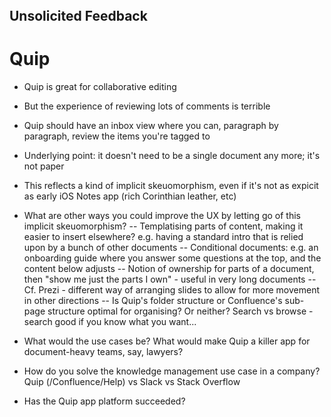 <header><title>Quip and implicit skeuomorphism</title></header>

## Unsolicited Feedback
# Quip

- Quip is great for collaborative editing
- But the experience of reviewing lots of comments is terrible
- Quip should have an inbox view where you can, paragraph by paragraph, review the items you're tagged to
- Underlying point: it doesn't need to be a single document any more; it's not paper
- This reflects a kind of implicit skeuomorphism, even if it's not as expicit as early iOS Notes app (rich Corinthian leather, etc)
- What are other ways you could improve the UX by letting go of this implicit skeuomorphism?
-- Templatising parts of content, making it easier to insert elsewhere? e.g. having a standard intro that is relied upon by a bunch of other documents
-- Conditional documents: e.g. an onboarding guide where you answer some questions at the top, and the content below adjusts
-- Notion of ownership for parts of a document, then "show me just the parts I own" - useful in very long documents
-- Cf. Prezi - different way of arranging slides to allow for more movement in other directions
-- Is Quip's folder structure or Confluence's sub-page structure optimal for organising? Or neither? Search vs browse - search good if you know what you want...

- What would the use cases be? What would make Quip a killer app for document-heavy teams, say, lawyers?
- How do you solve the knowledge management use case in a company? Quip (/Confluence/Help) vs Slack vs Stack Overflow
- Has the Quip app platform succeeded?